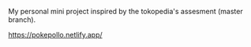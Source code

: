 My personal mini project inspired by the tokopedia's assesment (master branch).

https://pokepollo.netlify.app/
